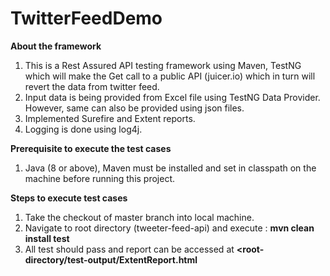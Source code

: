 # TwitterFeedDemo

**About the framework**
1. This is a Rest Assured API testing framework using Maven, TestNG which will make the Get call to a public API (juicer.io) which in turn will revert the data from twitter feed.
2. Input data is being provided from Excel file using TestNG Data Provider. However, same can also be provided using json files.
3. Implemented Surefire and Extent reports.
4. Logging is done using log4j.

**Prerequisite to execute the test cases**
1. Java (8 or above), Maven must be installed and set in classpath on the machine before running this project.

**Steps to execute test cases**
1. Take the checkout of master branch into local machine.
2. Navigate to root directory (tweeter-feed-api) and execute : **mvn clean install test**
3. All test should pass and report can be accessed at **<root-directory/test-output/ExtentReport.html**
